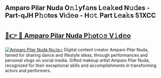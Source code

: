 ## Amparo Pilar Nuda O𝚗𝚕yf𝚊ns L𝚎a𝚔ed N𝚞𝚍es - Part-qJH P𝚑𝚘tos Vi𝚍𝚎o - H𝚘𝚝 Part L𝚎a𝚔s 51XCC

# <h2><a href="http://kfcdz3.oniu.top/?m=Amparo+Pilar+Nuda">🔗👉 🔴 Amparo Pilar Nuda P𝚑ot𝚘𝚜 V𝚒d𝚎o</a></h2>

[![Amparo Pilar Nuda Nu𝚍e𝚜](https://i.imgur.com/0qMVB7G.gif)](http://kfcdz3.oniu.top/?m=Amparo+Pilar+Nuda)
Digital content creator Amparo Pilar Nuda, famed for sharing dance and lifestyle ideas, through performances and personal vlogs on social media. Gifted makeup artist Amparo Pilar Nuda, recognized for their exceptional skills and accomplishments in transforming actors and performers.  

